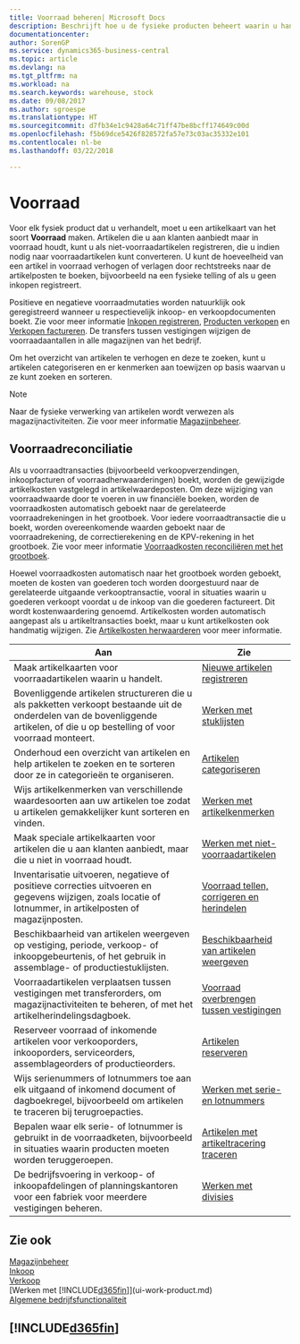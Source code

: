 ```yaml
---
title: Voorraad beheren| Microsoft Docs
description: Beschrijft hoe u de fysieke producten beheert waarin u handelt, bijvoorbeeld de voorraad in uw magazijn.
documentationcenter: 
author: SorenGP
ms.service: dynamics365-business-central
ms.topic: article
ms.devlang: na
ms.tgt_pltfrm: na
ms.workload: na
ms.search.keywords: warehouse, stock
ms.date: 09/08/2017
ms.author: sgroespe
ms.translationtype: HT
ms.sourcegitcommit: d7fb34e1c9428a64c71ff47be8bcff174649c00d
ms.openlocfilehash: f5b69dce5426f828572fa57e73c03ac35332e101
ms.contentlocale: nl-be
ms.lasthandoff: 03/22/2018

---
```


# <a name="inventory"></a>Voorraad
Voor elk fysiek product dat u verhandelt, moet u een artikelkaart van het soort **Voorraad** maken. Artikelen die u aan klanten aanbiedt maar in voorraad houdt, kunt u als niet-voorraadartikelen registreren, die u indien nodig naar voorraadartikelen kunt converteren. U kunt de hoeveelheid van een artikel in voorraad verhogen of verlagen door rechtstreeks naar de artikelposten te boeken, bijvoorbeeld na een fysieke telling of als u geen inkopen registreert.

Positieve en negatieve voorraadmutaties worden natuurklijk ook geregistreerd wanneer u respectievelijk inkoop- en verkoopdocumenten boekt. Zie voor meer informatie [Inkopen registreren](purchasing-how-record-purchases.md), [Producten verkopen](sales-how-sell-products.md) en [Verkopen factureren](sales-how-invoice-sales.md). De transfers tussen vestigingen wijzigen de voorraadaantallen in alle magazijnen van het bedrijf.   

Om het overzicht van artikelen te verhogen en deze te zoeken, kunt u artikelen categoriseren en er kenmerken aan toewijzen op basis waarvan u ze kunt zoeken en sorteren.

> [!NOTE]
> Naar de fysieke verwerking van artikelen wordt verwezen als magazijnactiviteiten. Zie voor meer informatie [Magazijnbeheer](warehouse-manage-warehouse.md).

## <a name="inventory-reconciliation"></a>Voorraadreconciliatie
Als u voorraadtransacties (bijvoorbeeld verkoopverzendingen, inkoopfacturen of voorraadherwaarderingen) boekt, worden de gewijzigde artikelkosten vastgelegd in artikelwaardeposten. Om deze wijziging van voorraadwaarde door te voeren in uw financiële boeken, worden de voorraadkosten automatisch geboekt naar de gerelateerde voorraadrekeningen in het grootboek. Voor iedere voorraadtransactie die u boekt, worden overeenkomende waarden geboekt naar de voorraadrekening, de correctierekening en de KPV-rekening in het grootboek. Zie voor meer informatie [Voorraadkosten reconciliëren met het grootboek](finance-how-to-post-inventory-costs-to-the-general-ledger.md).

Hoewel voorraadkosten automatisch naar het grootboek worden geboekt, moeten de kosten van goederen toch worden doorgestuurd naar de gerelateerde uitgaande verkooptransactie, vooral in situaties waarin u goederen verkoopt voordat u de inkoop van die goederen factureert. Dit wordt kostenwaardering genoemd. Artikelkosten worden automatisch aangepast als u artikeltransacties boekt, maar u kunt artikelkosten ook handmatig wijzigen. Zie [Artikelkosten herwaarderen](inventory-how-adjust-item-costs.md) voor meer informatie.

|Aan |Zie |
|---|----|
|Maak artikelkaarten voor voorraadartikelen waarin u handelt.|[Nieuwe artikelen registreren](inventory-how-register-new-items.md)|
|Bovenliggende artikelen structureren die u als pakketten verkoopt bestaande uit de onderdelen van de bovenliggende artikelen, of die u op bestelling of voor voorraad monteert.|[Werken met stuklijsten](inventory-how-work-BOMs.md)|
|Onderhoud een overzicht van artikelen en help artikelen te zoeken en te sorteren door ze in categorieën te organiseren.|[Artikelen categoriseren](inventory-how-categorize-items.md)|
|Wijs artikelkenmerken van verschillende waardesoorten aan uw artikelen toe zodat u artikelen gemakkelijker kunt sorteren en vinden.|[Werken met artikelkenmerken](inventory-how-work-item-attributes.md)|
|Maak speciale artikelkaarten voor artikelen die u aan klanten aanbiedt, maar die u niet in voorraad houdt.|[Werken met niet-voorraadartikelen](inventory-how-work-nonstock-items.md)|
|Inventarisatie uitvoeren, negatieve of positieve correcties uitvoeren en gegevens wijzigen, zoals locatie of lotnummer, in artikelposten of magazijnposten.|[Voorraad tellen, corrigeren en herindelen](inventory-how-count-adjust-reclassify.md)|
|Beschikbaarheid van artikelen weergeven op vestiging, periode, verkoop- of inkoopgebeurtenis, of het gebruik in assemblage- of productiestuklijsten.|[Beschikbaarheid van artikelen weergeven](inventory-how-availability-overview.md)|
|Voorraadartikelen verplaatsen tussen vestigingen met transferorders, om magazijnactiviteiten te beheren, of met het artikelherindelingsdagboek.|[Voorraad overbrengen tussen vestigingen](inventory-how-transfer-between-locations.md)|
|Reserveer voorraad of inkomende artikelen voor verkooporders, inkooporders, serviceorders, assemblageorders of productieorders.|[Artikelen reserveren](inventory-how-to-reserve-items.md)|
|Wijs serienummers of lotnummers toe aan elk uitgaand of inkomend document of dagboekregel, bijvoorbeeld om artikelen te traceren bij terugroepacties.|[Werken met serie- en lotnummers](inventory-how-work-item-tracking.md)|
|Bepalen waar elk serie- of lotnummer is gebruikt in de voorraadketen, bijvoorbeeld in situaties waarin producten moeten worden teruggeroepen.|[Artikelen met artikeltracering traceren](inventory-how-to-trace-item-tracked-items.md)|
|De bedrijfsvoering in verkoop- of inkoopafdelingen of planningskantoren voor een fabriek voor meerdere vestigingen beheren.|[Werken met divisies](inventory-responsibility-centers.md)|

## <a name="see-also"></a>Zie ook  
[Magazijnbeheer](warehouse-manage-warehouse.md)  
[Inkoop](purchasing-manage-purchasing.md)  
[Verkoop](sales-manage-sales.md)    
[Werken met [!INCLUDE[d365fin](includes/d365fin_md.md)]](ui-work-product.md)  
[Algemene bedrijfsfunctionaliteit](ui-across-business-areas.md)

## [!INCLUDE[d365fin](includes/free_trial_md.md)]  
 

